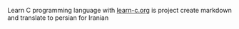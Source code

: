 Learn C programming language with [learn-c.org](https://www.learn-c.org/en/) is project create markdown and translate to persian for Iranian
